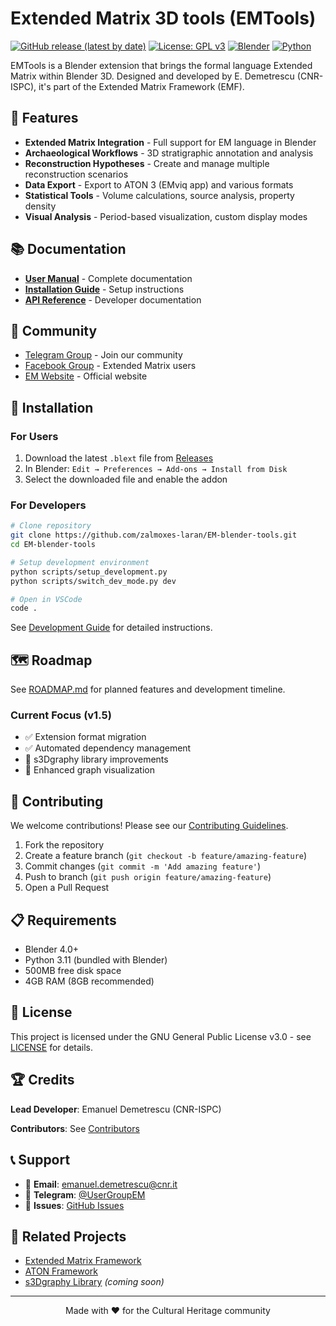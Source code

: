 # Extended Matrix 3D tools (EMTools)

[![GitHub release (latest by date)](https://img.shields.io/github/v/release/zalmoxes-laran/EM-blender-tools)](https://github.com/zalmoxes-laran/EM-blender-tools/releases)
[![License: GPL v3](https://img.shields.io/badge/License-GPLv3-blue.svg)](https://www.gnu.org/licenses/gpl-3.0)
[![Blender](https://img.shields.io/badge/Blender-4.0+-orange.svg)](https://www.blender.org/)
[![Python](https://img.shields.io/badge/Python-3.11-blue.svg)](https://www.python.org/)

EMTools is a Blender extension that brings the formal language Extended Matrix within Blender 3D. Designed and developed by E. Demetrescu (CNR-ISPC), it's part of the Extended Matrix Framework (EMF).

## 🚀 Features

* **Extended Matrix Integration** - Full support for EM language in Blender
* **Archaeological Workflows** - 3D stratigraphic annotation and analysis
* **Reconstruction Hypotheses** - Create and manage multiple reconstruction scenarios
* **Data Export** - Export to ATON 3 (EMviq app) and various formats
* **Statistical Tools** - Volume calculations, source analysis, property density
* **Visual Analysis** - Period-based visualization, custom display modes

## 📚 Documentation

- [**User Manual**](https://docs.extendedmatrix.org/projects/EM-tools/en/latest/) - Complete documentation
- [**Installation Guide**](https://docs.extendedmatrix.org/projects/EM-tools/en/latest/installation.html) - Setup instructions
- [**API Reference**](https://docs.extendedmatrix.org/projects/EM-tools/en/latest/api.html) - Developer documentation

## 💬 Community

- [Telegram Group](https://t.me/UserGroupEM) - Join our community
- [Facebook Group](https://www.facebook.com/groups/extendedmatrix) - Extended Matrix users
- [EM Website](https://www.extendedmatrix.org) - Official website

## 🔧 Installation

### For Users

1. Download the latest `.blext` file from [Releases](https://github.com/zalmoxes-laran/EM-blender-tools/releases)
2. In Blender: `Edit → Preferences → Add-ons → Install from Disk`
3. Select the downloaded file and enable the addon

### For Developers

```bash
# Clone repository
git clone https://github.com/zalmoxes-laran/EM-blender-tools.git
cd EM-blender-tools

# Setup development environment
python scripts/setup_development.py
python scripts/switch_dev_mode.py dev

# Open in VSCode
code .
```

See [Development Guide](docs/installation.rst#development-setup) for detailed instructions.

## 🗺️ Roadmap

See [ROADMAP.md](ROADMAP.md) for planned features and development timeline.

### Current Focus (v1.5)
- ✅ Extension format migration
- ✅ Automated dependency management
- 🚧 s3Dgraphy library improvements
- 🚧 Enhanced graph visualization

## 🤝 Contributing

We welcome contributions! Please see our [Contributing Guidelines](CONTRIBUTING.md).

1. Fork the repository
2. Create a feature branch (`git checkout -b feature/amazing-feature`)
3. Commit changes (`git commit -m 'Add amazing feature'`)
4. Push to branch (`git push origin feature/amazing-feature`)
5. Open a Pull Request

## 📋 Requirements

- Blender 4.0+
- Python 3.11 (bundled with Blender)
- 500MB free disk space
- 4GB RAM (8GB recommended)

## 📄 License

This project is licensed under the GNU General Public License v3.0 - see [LICENSE](LICENSE) for details.

## 🏆 Credits

**Lead Developer**: Emanuel Demetrescu (CNR-ISPC)

**Contributors**: See [Contributors](https://github.com/zalmoxes-laran/EM-blender-tools/graphs/contributors)

## 📞 Support

- 📧 **Email**: emanuel.demetrescu@cnr.it
- 💬 **Telegram**: [@UserGroupEM](https://t.me/UserGroupEM)
- 🐛 **Issues**: [GitHub Issues](https://github.com/zalmoxes-laran/EM-blender-tools/issues)

## 🔗 Related Projects

- [Extended Matrix Framework](https://www.extendedmatrix.org)
- [ATON Framework](https://github.com/phoenixbf/aton)
- [s3Dgraphy Library](https://github.com/zalmoxes-laran/s3Dgraphy) *(coming soon)*

---

<p align="center">
  Made with ❤️ for the Cultural Heritage community
</p>

